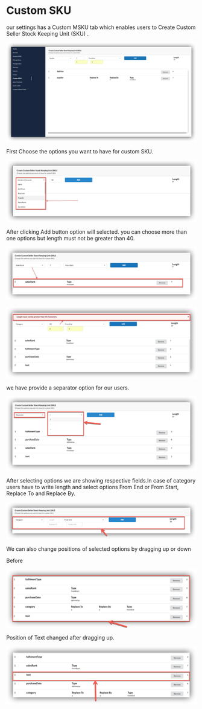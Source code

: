 # Custom SKU

our settings has a Custom MSKU tab which enables users to Create Custom Seller Stock Keeping Unit \(SKU\) .

![Custom MSKU](../.gitbook/assets/custom1.png)

First Choose the options you want to have for custom SKU.

![Options for Custom MSKU](../.gitbook/assets/custom2.png)

After clicking Add button option will selected. you can choose more than one options but length must not be greater than 40.

![Sales rank option selected for custom MSKU](../.gitbook/assets/custom3.png)

![Length must not be greater than 40](../.gitbook/assets/custom5.png)

we have provide a separator option for our users.

![Separator options.](../.gitbook/assets/custom8.png)

After selecting options we are showing respective fields.In case of category users have to write length and select options From End or From Start, Replace To and Replace By.

![](../.gitbook/assets/custom9.png)

We can also change positions of selected options by dragging up or down

Before

![Before](../.gitbook/assets/custom10.png)

Position of Text changed after dragging up.

![After](../.gitbook/assets/custom11.png)

  


